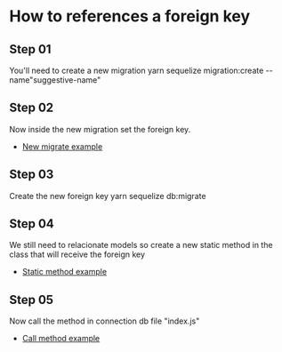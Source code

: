 # How to references a foreign key

## Step 01
You'll need to create a new migration 
	yarn sequelize migration:create --name"suggestive-name"

## Step 02
Now inside the new migration set the foreign key.
* [New migrate example](https://github.com/AlvaroYmagawa/GoStack8/blob/master/Node.js/Sequelize/newMigrate.txt)

## Step 03
Create the new foreign key
	yarn sequelize db:migrate

## Step 04
We still need to relacionate models so create a new static method in the class that will receive the foreign key
* [Static method example](https://github.com/AlvaroYmagawa/GoStack8/blob/master/Node.js/Sequelize/newMethod.txt)

## Step 05
Now call the method in connection db file "index.js"
* [Call method example](https://github.com/AlvaroYmagawa/GoStack8/blob/master/Node.js/Sequelize/callMethod.txt)
